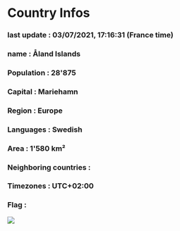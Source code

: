 # Country  Infos
### last update : 03/07/2021, 17:16:31 (France time)

### name : Åland Islands
### Population : 28'875
### Capital : Mariehamn
### Region : Europe
### Languages : Swedish
### Area : 1'580 km²
### Neighboring countries : 
### Timezones : UTC+02:00

### Flag :
![](https://restcountries.eu/data/ala.svg)